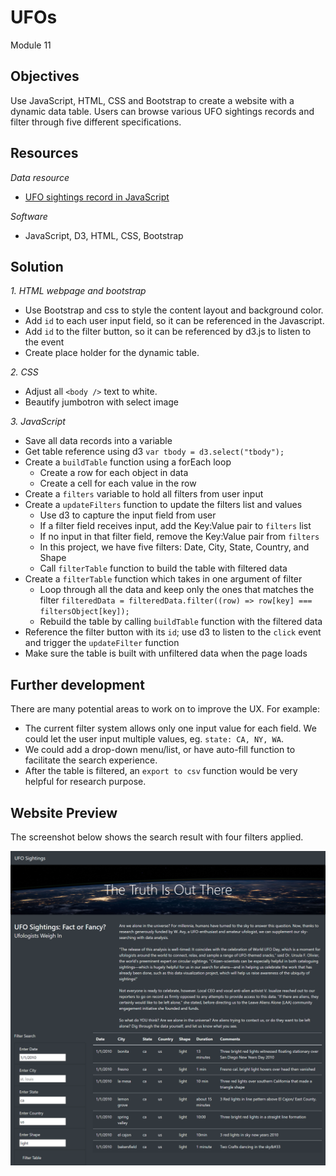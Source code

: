 # UFOs
Module 11

## Objectives
Use JavaScript, HTML, CSS and Bootstrap to create a website with a dynamic data table. Users can browse various UFO sightings records and filter through five different specifications.

## Resources
*Data resource*
- [UFO sightings record in JavaScript](https://github.com/jjin92/UFOs/blob/master/static/js/app.js)

*Software*
- JavaScript, D3, HTML, CSS, Bootstrap

## Solution
*1. HTML webpage and bootstrap*
- Use Bootstrap and css to style the content layout and background color. 
- Add `id` to each user input field, so it can be referenced in the Javascript. 
- Add `id` to the filter button, so it can be referenced by d3.js to listen to the event
- Create place holder for the dynamic table.

*2. CSS*
- Adjust all `<body />` text to white.
- Beautify jumbotron with select image

*3. JavaScript*
- Save all data records into a variable
- Get table reference using d3 `var tbody = d3.select("tbody");`
- Create a `buildTable` function using a forEach loop
    - Create a row for each object in data
    - Create a cell for each value in the row
- Create a `filters` variable to hold all filters from user input
- Create a `updateFilters` function to update the filters list and values
    - Use d3 to capture the input field from user
    - If a filter field receives input, add the Key:Value pair to `filters` list
    - If no input in that filter field, remove the Key:Value pair from `filters`
    - In this project, we have five filters: Date, City, State, Country, and Shape
    - Call `filterTable` function to build the table with filtered data
- Create a `filterTable` function which takes in one argument of filter
    - Loop through all the data and keep only the ones that matches the filter `filteredData = filteredData.filter((row) => row[key] === filtersObject[key]);`
    - Rebuild the table by calling `buildTable` function with the filtered data
- Reference the filter button with its `id`; use d3 to listen to the `click` event and trigger the `updateFilter` function
- Make sure the table is built with unfiltered data when the page loads

## Further development
There are many potential areas to work on to improve the UX. For example:
- The current filter system allows only one input value for each field. We could let the user input multiple values, eg. `state: CA, NY, WA`.
- We could add a drop-down menu/list, or have auto-fill function to facilitate the search experience.
- After the table is filtered, an `export to csv` function would be very helpful for research purpose. 

## Website Preview
The screenshot below shows the search result with four filters applied.

![website_preview](https://github.com/jjin92/UFOs/blob/master/preview.png)